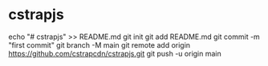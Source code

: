 # cstrapjs
echo "# cstrapjs" >> README.md
git init
git add README.md
git commit -m "first commit"
git branch -M main
git remote add origin https://github.com/cstrapcdn/cstrapjs.git
git push -u origin main
